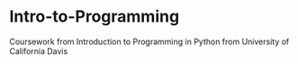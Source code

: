 # Intro-to-Programming
Coursework from Introduction to Programming in Python from University of California Davis
